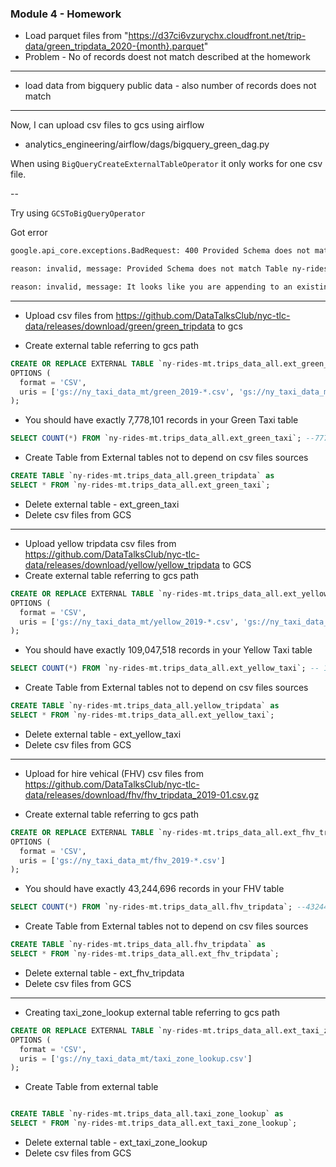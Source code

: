 ### Module 4 - Homework

- Load parquet files from "https://d37ci6vzurychx.cloudfront.net/trip-data/green_tripdata_2020-{month}.parquet"
- Problem - No of records doest not match described at the homework 

---

- load data from bigquery public data - also number of records does not match

---

Now, I can upload csv files to gcs using airflow 

- analytics_engineering/airflow/dags/bigquery_green_dag.py

When using `BigQueryCreateExternalTableOperator` it only works for one csv file. 

-- 

Try using `GCSToBigQueryOperator`

Got error 
```bash
google.api_core.exceptions.BadRequest: 400 Provided Schema does not match Table ny-rides-mt:trips_data_all.green_tripdata. Field congestion_surcharge has changed type from STRING to INTEGER; 

reason: invalid, message: Provided Schema does not match Table ny-rides-mt:trips_data_all.green_tripdata. Field congestion_surcharge has changed type from STRING to INTEGER; 

reason: invalid, message: It looks like you are appending to an existing table with autodetect enabled. Disabling autodetect may resolve this.
```

---

- Upload csv files from https://github.com/DataTalksClub/nyc-tlc-data/releases/download/green/green_tripdata to gcs

- Create external table referring to gcs path

```sql
CREATE OR REPLACE EXTERNAL TABLE `ny-rides-mt.trips_data_all.ext_green_taxi`
OPTIONS (
  format = 'CSV',
  uris = ['gs://ny_taxi_data_mt/green_2019-*.csv', 'gs://ny_taxi_data_mt/green_2020-*.csv']
);

```

- You should have exactly 7,778,101 records in your Green Taxi table
```sql
SELECT COUNT(*) FROM `ny-rides-mt.trips_data_all.ext_green_taxi`; --7778101

```

- Create Table from External tables not to depend on csv files sources

```sql
CREATE TABLE `ny-rides-mt.trips_data_all.green_tripdata` as 
SELECT * FROM `ny-rides-mt.trips_data_all.ext_green_taxi`;

```

- Delete external table - ext_green_taxi 
- Delete csv files from GCS

---

- Upload yellow tripdata csv files from https://github.com/DataTalksClub/nyc-tlc-data/releases/download/yellow/yellow_tripdata to GCS
- Create external table referring to gcs path
```sql
CREATE OR REPLACE EXTERNAL TABLE `ny-rides-mt.trips_data_all.ext_yellow_taxi`
OPTIONS (
  format = 'CSV',
  uris = ['gs://ny_taxi_data_mt/yellow_2019-*.csv', 'gs://ny_taxi_data_mt/yellow_2020-*.csv']
);
```
- You should have exactly 109,047,518 records in your Yellow Taxi table
```sql
SELECT COUNT(*) FROM `ny-rides-mt.trips_data_all.ext_yellow_taxi`; -- 109047518
```

- Create Table from External tables not to depend on csv files sources
```sql
CREATE TABLE `ny-rides-mt.trips_data_all.yellow_tripdata` as 
SELECT * FROM `ny-rides-mt.trips_data_all.ext_yellow_taxi`;

```

- Delete external table - ext_yellow_taxi 
- Delete csv files from GCS

---

- Upload for hire vehical (FHV) csv files from 
https://github.com/DataTalksClub/nyc-tlc-data/releases/download/fhv/fhv_tripdata_2019-01.csv.gz

- Create external table referring to gcs path
```sql
CREATE OR REPLACE EXTERNAL TABLE `ny-rides-mt.trips_data_all.ext_fhv_tripdata`
OPTIONS (
  format = 'CSV',
  uris = ['gs://ny_taxi_data_mt/fhv_2019-*.csv']
);
```

- You should have exactly 43,244,696 records in your FHV table
```sql
SELECT COUNT(*) FROM `ny-rides-mt.trips_data_all.fhv_tripdata`; --43244696
```


- Create Table from External tables not to depend on csv files sources
```sql
CREATE TABLE `ny-rides-mt.trips_data_all.fhv_tripdata` as 
SELECT * FROM `ny-rides-mt.trips_data_all.ext_fhv_tripdata`;

```

- Delete external table - ext_fhv_tripdata 
- Delete csv files from GCS

---

- Creating taxi_zone_lookup external table referring to gcs path
```sql
CREATE OR REPLACE EXTERNAL TABLE `ny-rides-mt.trips_data_all.ext_taxi_zone_lookup`
OPTIONS (
  format = 'CSV',
  uris = ['gs://ny_taxi_data_mt/taxi_zone_lookup.csv']
);
```

- Create Table from external table 
```sql

CREATE TABLE `ny-rides-mt.trips_data_all.taxi_zone_lookup` as 
SELECT * FROM `ny-rides-mt.trips_data_all.ext_taxi_zone_lookup`;

```

- Delete external table - ext_taxi_zone_lookup 
- Delete csv files from GCS
